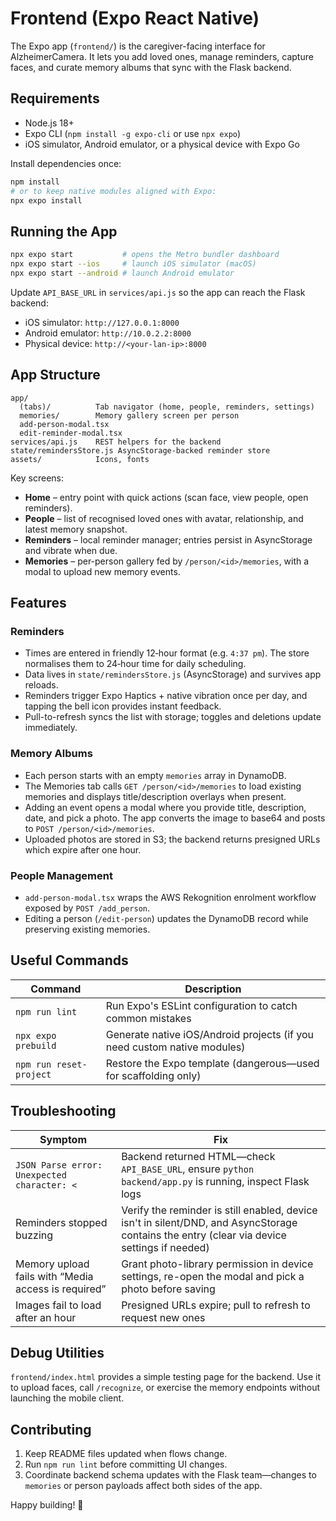 # Frontend (Expo React Native)

The Expo app (`frontend/`) is the caregiver-facing interface for AlzheimerCamera. It lets you add loved ones, manage reminders, capture faces, and curate memory albums that sync with the Flask backend.

## Requirements

- Node.js 18+
- Expo CLI (`npm install -g expo-cli` or use `npx expo`)
- iOS simulator, Android emulator, or a physical device with Expo Go

Install dependencies once:

```bash
npm install
# or to keep native modules aligned with Expo:
npx expo install
```

## Running the App

```bash
npx expo start           # opens the Metro bundler dashboard
npx expo start --ios     # launch iOS simulator (macOS)
npx expo start --android # launch Android emulator
```

Update `API_BASE_URL` in `services/api.js` so the app can reach the Flask backend:

- iOS simulator: `http://127.0.0.1:8000`
- Android emulator: `http://10.0.2.2:8000`
- Physical device: `http://<your-lan-ip>:8000`

## App Structure

```
app/
  (tabs)/          Tab navigator (home, people, reminders, settings)
  memories/        Memory gallery screen per person
  add-person-modal.tsx
  edit-reminder-modal.tsx
services/api.js    REST helpers for the backend
state/remindersStore.js AsyncStorage-backed reminder store
assets/            Icons, fonts
```

Key screens:

- **Home** – entry point with quick actions (scan face, view people, open reminders).
- **People** – list of recognised loved ones with avatar, relationship, and latest memory snapshot.
- **Reminders** – local reminder manager; entries persist in AsyncStorage and vibrate when due.
- **Memories** – per-person gallery fed by `/person/<id>/memories`, with a modal to upload new memory events.

## Features

### Reminders

- Times are entered in friendly 12‑hour format (e.g. `4:37 pm`). The store normalises them to 24‑hour time for daily scheduling.
- Data lives in `state/remindersStore.js` (AsyncStorage) and survives app reloads.
- Reminders trigger Expo Haptics + native vibration once per day, and tapping the bell icon provides instant feedback.
- Pull-to-refresh syncs the list with storage; toggles and deletions update immediately.

### Memory Albums

- Each person starts with an empty `memories` array in DynamoDB.
- The Memories tab calls `GET /person/<id>/memories` to load existing memories and displays title/description overlays when present.
- Adding an event opens a modal where you provide title, description, date, and pick a photo. The app converts the image to base64 and posts to `POST /person/<id>/memories`.
- Uploaded photos are stored in S3; the backend returns presigned URLs which expire after one hour.

### People Management

- `add-person-modal.tsx` wraps the AWS Rekognition enrolment workflow exposed by `POST /add_person`.
- Editing a person (`/edit-person`) updates the DynamoDB record while preserving existing memories.

## Useful Commands

| Command | Description |
|---------|-------------|
| `npm run lint` | Run Expo's ESLint configuration to catch common mistakes |
| `npx expo prebuild` | Generate native iOS/Android projects (if you need custom native modules) |
| `npm run reset-project` | Restore the Expo template (dangerous—used for scaffolding only) |

## Troubleshooting

| Symptom | Fix |
|---------|-----|
| `JSON Parse error: Unexpected character: <` | Backend returned HTML—check `API_BASE_URL`, ensure `python backend/app.py` is running, inspect Flask logs |
| Reminders stopped buzzing | Verify the reminder is still enabled, device isn't in silent/DND, and AsyncStorage contains the entry (clear via device settings if needed) |
| Memory upload fails with “Media access is required” | Grant photo-library permission in device settings, re-open the modal and pick a photo before saving |
| Images fail to load after an hour | Presigned URLs expire; pull to refresh to request new ones |

## Debug Utilities

`frontend/index.html` provides a simple testing page for the backend. Use it to upload faces, call `/recognize`, or exercise the memory endpoints without launching the mobile client.

## Contributing

1. Keep README files updated when flows change.
2. Run `npm run lint` before committing UI changes.
3. Coordinate backend schema updates with the Flask team—changes to `memories` or person payloads affect both sides of the app.

Happy building! 🚀
